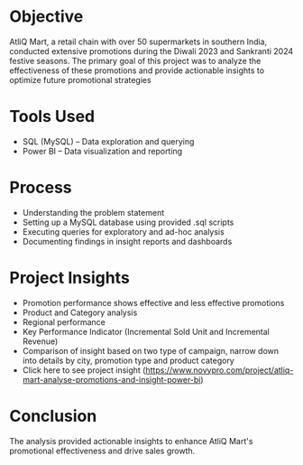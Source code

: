 # Objective
AtliQ Mart, a retail chain with over 50 supermarkets in southern India, conducted extensive promotions during the Diwali 2023 and Sankranti 2024 festive seasons. The primary goal of this project was to analyze the effectiveness of these promotions and provide actionable insights to optimize future promotional strategies

# Tools Used
- SQL (MySQL) – Data exploration and querying
- Power BI – Data visualization and reporting
  
# Process
- Understanding the problem statement
- Setting up a MySQL database using provided .sql scripts
- Executing queries for exploratory and ad-hoc analysis
- Documenting findings in insight reports and dashboards

# Project Insights
- Promotion performance shows effective and less effective promotions
- Product and Category analysis
- Regional performance
- Key Performance Indicator (Incremental Sold Unit and Incremental Revenue)
- Comparison of insight based on two type of campaign, narrow down into details by city, promotion type and product category
- Click here to see project insight (https://www.novypro.com/project/atliq-mart-analyse-promotions-and-insight-power-bi)

# Conclusion
The analysis provided actionable insights to enhance AtliQ Mart's promotional effectiveness and drive sales growth. 
